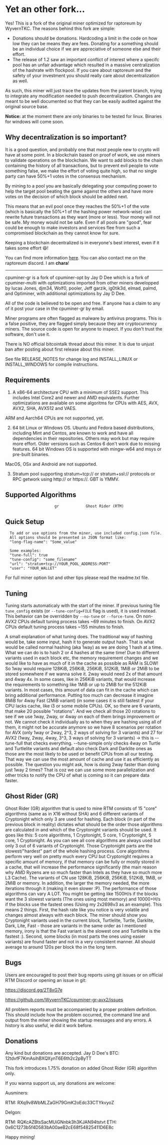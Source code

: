 # Yet an other fork...
Yes! This is a fork of the original miner optimized for raptoreum by WyvernTKC. The reasons behind this fork are simple:
- Donations should be donations. Hardcoding a limit in the code on how low they can be means they are fees. Donating for a something should be an individual choice if we are appreciative of someone else and their effort.
- The release of 1.2 saw an important conflict of interest where a specifc pool has an unfair advantage which resulted in a massive centralization of the hashrate with flockpool. If you care about raptoreum and the safety of your investment you should really care about decentralization as well.

As such, this miner will just trace the updates from the parent branch, trying to integrate any modification needed to push decentralization.
Changes are meant to be well documented so that they can be easily audited against the original source base.
 
**Notice:** at the moment there are only binaries to be tested for linux. Binaries for windows will come soon.

## Why decentralization is so important?
It is a good question, and probably one that most people new to crypto will have at some point.
In a blockchain based on proof of work, we use miners to validate operations on the blockchain. We want to add blocks to the chain containing the history of all transactions, but to prevent evil people to vote something false, we make the effort of voting quite high, so that no single party can have 50%+1 votes in the consensus mechanism.

By mining to a pool you are basically delegating your computing power to help the target pool beating the game against the others and have more votes on the decision of which block should be added next.

This means that an evil pool once they reaches the 50%+1 of the vote (which is basically the 50%+1 of the hashing power network-wise) can rewrite future transactions as they want (more or less). Your money will not be safe. My money would not be safe. Even if all pools are "good", fear could be enough to make investors and services flee from such a compromised blockchain as they cannot know for sure.

Keeping a blockchain decentralized is in everyone's best interest, even if it takes some effort 😄!

You can find more information [here](https://github.com/chachatomari/cpuminer-gr-avx2/wiki/Why-decentralization-is-important).
You can also contact me on the raptoreum discord. I am **chara**!

----------------

cpuminer-gr is a fork of cpuminer-opt by Jay D Dee which is a fork of cpuminer-multi with optimizations
imported from other miners developped by lucas Jones, djm34, Wolf0, pooler,
Jeff garzik, ig0tik3d, elmad, palmd, and Optiminer, with additional
optimizations by Jay D Dee.

All of the code is believed to be open and free. If anyone has a
claim to any of it post your case in the cpuminer-gr by email.

Miner programs are often flagged as malware by antivirus programs. This is
a false positive, they are flagged simply because they are cryptocurrency 
miners. The source code is open for anyone to inspect. If you don't trust 
the software, don't use it.

There is NO official bitcointalk thread about this miner. It is due to
unjust ban after posting about first release about this miner.

See file RELEASE_NOTES for change log and INSTALL_LINUX or INSTALL_WINDOWS
for compile instructions.

Requirements
------------

1. A x86-64 architecture CPU with a minimum of SSE2 support. This includes
Intel Core2 and newer and AMD equivalents. Further optimizations are available
on some algoritms for CPUs with AES, AVX, AVX2, SHA, AVX512 and VAES.

ARM and Aarch64 CPUs are not supported, yet.

2. 64 bit Linux or Windows OS. Ubuntu and Fedora based distributions,
including Mint and Centos, are known to work and have all dependencies
in their repositories. Others may work but may require more effort. Older
versions such as Centos 6 don't work due to missing features. 
64 bit Windows OS is supported with mingw-w64 and msys or pre-built binaries.

MacOS, OSx and Android are not supported.

3. Stratum pool supporting stratum+tcp:// or stratum+ssl:// protocols or
RPC getwork using http:// or https://.
GBT is YMMV.

Supported Algorithms
--------------------


                          gr            Ghost Rider (RTM)
                           

Quick Setup
-----------

      To add or use options from the miner, use included config.json file.
      All options should be presented in JSON format like:
      "long-flag-name": "Some_value"

      Some examples:
      "tune-full": true
      "tune-config": "some_filename"
      "url": "stratum+tcp://YOUR_POOL_ADDRESS:PORT"
      "user": "YOUR_WALLET"

For full miner option list and other tips please read the readme.txt file.

Tuning
------
Tuning starts automaticaly with the start of the miner. If previous tuning file `tune_config`
exists (or `--tune-config=FILE` flag is used), it is used instead. This behavior
can be overridden by `--no-tune` or `--force-tune`.
On non-AVX2 CPUs default tuning process takes ~69 minutes to finish.
On AVX2 CPUs default tuning process takes ~155 minutes to finish.


A small explanation of what tuning does. The traditional way of hashing would be,
take some input, hash it to generate output hash. That is what would be called
normal hashing (aka 1way) as we are doing 1 hash at a time. What we can do is
to hash 2 or 4 hashes at the same time! Due to different variants used in each
block etc, the memory requirement changes and we would like to have as much of
it in the cache as possible as RAM is SLOW! So 1way would require 128KiB, 256KiB,
256KiB, 512KiB, 1MiB or 2MiB to be stored somewhere if we wanna solve it. 2way
would need 2x of that amount and 4way 4x. In some cases, like in 256KiB variants,
that would increase the requirements to something like 1MiB or up to 2MiB for the
512KiB variants. In most cases, this amount of data can fit in the cache which
can bring additional performance. Putting too much can decrease it imagine 8MiB
for 4way Fast (2MiB variant) (in some cases it is still fastest if your CPU
lacks cache, like i3 or some mobile CPUs). OK, so there are 6 variants, that
make 20 possible "rotations". And we check all those 20 rotations to see if we
use 1way, 2way, or 4way on each of them brings improvement or not. We cannot
check it individually as to when they are hashing using all of them, it might 
not be accurate anymore so we have 8 scenarios per rotation for AVX
(only 1way or 2way, 2^3, 2 ways of solving for 3 variants) and 27 for AVX2
(1way, 2way, 4way, 3^3, 3 ways of solving for 3 variants) -> this is --tune-full
that checks everything. --tune-simple only checks 4way on Turtle and Turtlelite
variants and default also check Dark and Darklite ones as those are the most
likely to be used or benefit CPUs from all our testing. That way we can use the
most amount of cache and use it as efficiently as possible. The question you
might ask, how is doing 2way faster than doing just 1way 2 times? That is coz
we can use some more parallelization and other tricks to notify the CPU of
what is coming so it can prepare data faster.


Ghost Rider (GR)
---------------

Ghost Rider (GR) algorithm that is used to mine RTM consists of 15 "core" 
algorithms (same as in X16 without SHA) and 6 different variants of Cryptonight
which only 3 are used for hashing. Each block (in part of the previous block in
reality) dictates what should be the order those algorithms are calculated in
and which of the Cryptonight variants should be used. It goes like this:
5 core algorithms, 1 Cryptonight, 5 core, 1 Cryptonight, 5 core, 1 Cryptonight.
As you can see all core algorithms are always used but only 3 out of 6 variants
of Cryptonight. Those Cryptonight parts are the slowest/"hardest" part of the
whole hashing process. Core algorithms perform very well on pretty much every
CPU but Cryptonight requires a specific amount of memory, if that memory can be
fully or mostly stored in a cache, that will increase the performance
significantly (the main reason why AMD Ryzens are so much faster than Intels as
they have so much more L3 Cache). The variants of CN use 128KiB, 256KiB,
256KiB, 512KiB, 1MiB, or 2MiB or memory. In addition, the larger the memory
needed, the more iterations through it (making it even slower :P). The
performance of those algorithms can vary A LOT. You might be getting like
1500H/s if the blocks want the 3 slowest variants (The ones using most memory)
and 10000+H/s if the blocks use the fastest ones (Using my 2x2698v3 as an example).
This means 2 things. First, the hash rate like you notice is very volatile and
changes almost always with each block. The miner should show you Cryptonight
variants used in the current block, Turtlelite, Turtle, Darklite, Dark, Lite, Fast - 
those are variants in the same order as I mentioned memory, irony is that the 
Fast variant is the slowest one and Turtlelite is the fastest :). Second, some
blocks (in most parts the ones using easier variants) are found faster and not
in a very consistent manner. All should average to around 120s per block tho
in the long term.


Bugs
----

Users are encouraged to post their bug reports using git issues or on official
RTM Discord or opening an issue in git:

https://discord.gg/2T8xG7e

https://github.com/WyvernTKC/cpuminer-gr-avx2/issues

All problem reports must be accompanied by a proper problem definition.
This should include how the problem occurred, the command line and
output from the miner showing the startup messages and any errors.
A history is also useful, ie did it work before.

Donations
---------

Any kind but donations are accepted.
Jay D Dee's BTC: 12tdvfF7KmAsihBXQXynT6E6th2c2pByTT


This fork introduces 1.75% donation on added Ghost Rider (GR) algorithm only.

If you wanna support us, any donations are welcome:


Ausminers:

RTM: RXq9v8WbMLZaGH79GmK2oEdc33CTYkvyoZ

Delgon:

RTM: RQKcAZBtsSacMUiGNnbk3h3KJAN94tstvt
ETH: 0x6C1273b5f4D583bA00aeB2cE68f54825411D6E8c


Happy mining!
